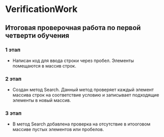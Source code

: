 # VerificationWork
## Итоговая проверочная работа по первой четверти обучения
### 1 этап
* Написан код для ввода строки через пробел. Элементы помещаются в массив строк.
### 2 этап
* Создан метод Search. Данный метод проверяет каждый элемент массива строк на соответствие условию и записывает подходящие элементы в новый массив.
### 3 этап
* В метод Search добавлена проверка на отсутствие в итооговом массиве пустых элементов или пробелов.